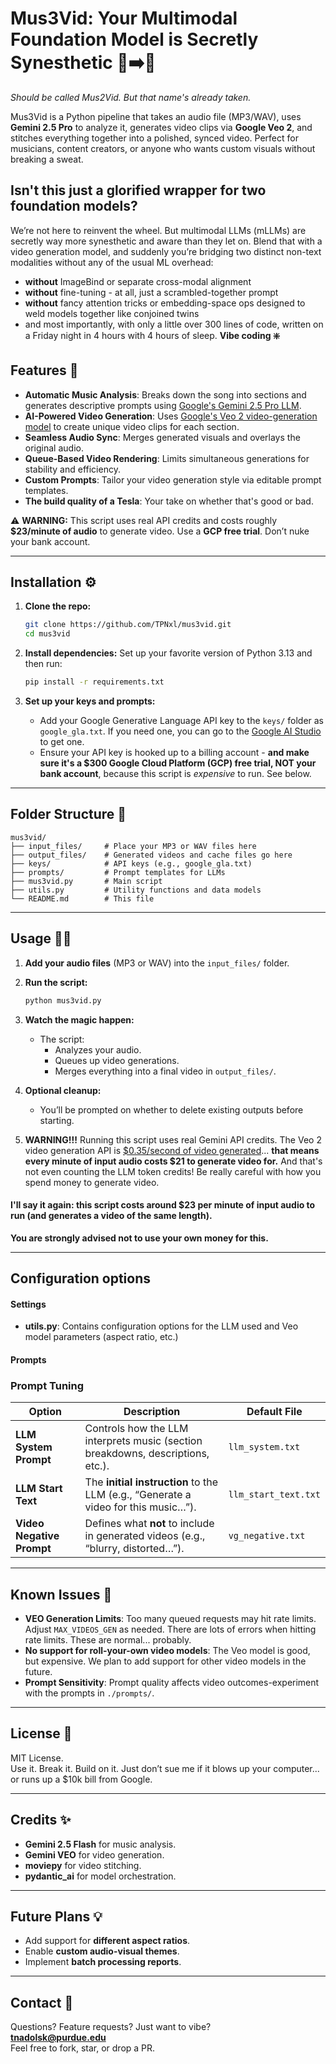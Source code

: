 # Mus3Vid: Your Multimodal Foundation Model is Secretly Synesthetic 🎵➡️🎥  
*Should be called Mus2Vid. But that name's already taken.*

Mus3Vid is a Python pipeline that takes an audio file (MP3/WAV), uses **Gemini 2.5 Pro** to analyze it, generates video clips via **Google Veo 2**, and stitches everything together into a polished, synced video. Perfect for musicians, content creators, or anyone who wants custom visuals without breaking a sweat.

## Isn't this just a glorified wrapper for two foundation models?
We’re not here to reinvent the wheel. But multimodal LLMs (mLLMs) are secretly way more synesthetic and aware than they let on. Blend that with a video generation model, and suddenly you’re bridging two distinct non-text modalities without any of the usual ML overhead:
- **without** ImageBind or separate cross-modal alignment
- **without** fine-tuning - at all, just a scrambled-together prompt
- **without** fancy attention tricks or embedding-space ops designed to weld models together like conjoined twins
- and most importantly, with only a little over 300 lines of code, written on a Friday night in 4 hours with 4 hours of sleep. **Vibe coding :sparkle:**

## Features 🚀
- **Automatic Music Analysis**: Breaks down the song into sections and generates descriptive prompts using [Google's Gemini 2.5 Pro LLM](https://blog.google/technology/google-deepmind/gemini-model-thinking-updates-march-2025).
- **AI-Powered Video Generation**: Uses [Google's Veo 2 video-generation model](https://deepmind.google/technologies/veo/veo-2/) to create unique video clips for each section.
- **Seamless Audio Sync**: Merges generated visuals and overlays the original audio.
- **Queue-Based Video Rendering**: Limits simultaneous generations for stability and efficiency.
- **Custom Prompts**: Tailor your video generation style via editable prompt templates.
- **The build quality of a Tesla**: Your take on whether that's good or bad.

⚠️ **WARNING:** This script uses real API credits and costs roughly **$23/minute of audio** to generate video. Use a **GCP free trial**. Don’t nuke your bank account.

---

## Installation ⚙️

1. **Clone the repo:**
   ```bash
   git clone https://github.com/TPNxl/mus3vid.git
   cd mus3vid
   ```

2. **Install dependencies:**
   Set up your favorite version of Python 3.13 and then run:
   ```bash
   pip install -r requirements.txt
   ```

3. **Set up your keys and prompts:**
   - Add your Google Generative Language API key to the `keys/` folder as `google_gla.txt`. If you need one, you can go to the [Google AI Studio](https://aistudio.google.com/u/1/apikey) to get one.
   - Ensure your API key is hooked up to a billing account - **and make sure it's a $300 Google Cloud Platform (GCP) free trial, NOT your bank account**, because this script is *expensive* to run. See below.

---

## Folder Structure 📁
```
mus3vid/
├── input_files/     # Place your MP3 or WAV files here
├── output_files/    # Generated videos and cache files go here
├── keys/            # API keys (e.g., google_gla.txt)
├── prompts/         # Prompt templates for LLMs
├── mus3vid.py       # Main script
├── utils.py         # Utility functions and data models
└── README.md        # This file
```

---

## Usage 🏃‍♂️

1. **Add your audio files** (MP3 or WAV) into the `input_files/` folder.

2. **Run the script:**
   ```bash
   python mus3vid.py
   ```

3. **Watch the magic happen:**
   - The script:
     - Analyzes your audio.
     - Queues up video generations.
     - Merges everything into a final video in `output_files/`.

4. **Optional cleanup:**
   - You’ll be prompted on whether to delete existing outputs before starting.

5. **WARNING!!!**
   Running this script uses real Gemini API credits. The Veo 2 video generation API is [$0.35/second of video generated](https://ai.google.dev/gemini-api/docs/pricing)... **that means every minute of input audio costs $21 to generate video for.** And that's not even counting the LLM token credits! Be really careful with how you spend money to generate video.

#### I'll say it again: this script costs around $23 per minute of input audio to run (and generates a video of the same length).
**You are strongly advised not to use your own money for this.**

---
## Configuration options

#### Settings
- **utils.py**: Contains configuration options for the LLM used and Veo model parameters (aspect ratio, etc.)
#### Prompts
### Prompt Tuning

| Option                  | Description                                                                        | Default File                 |
|-------------------------|------------------------------------------------------------------------------------|------------------------------|
| **LLM System Prompt**    | Controls how the LLM interprets music (section breakdowns, descriptions, etc.).    | `llm_system.txt`             |
| **LLM Start Text**       | The **initial instruction** to the LLM (e.g., “Generate a video for this music…”). | `llm_start_text.txt`         |
| **Video Negative Prompt**| Defines what **not** to include in generated videos (e.g., “blurry, distorted…”).  | `vg_negative.txt`            |

---

## Known Issues 🐛
- **VEO Generation Limits**: Too many queued requests may hit rate limits. Adjust `MAX_VIDEOS_GEN` as needed. There are lots of errors when hitting rate limits. These are normal... probably.
- **No support for roll-your-own video models**: The Veo model is good, but expensive. We plan to add support for other video models in the future.
- **Prompt Sensitivity**: Prompt quality affects video outcomes-experiment with the prompts in ``./prompts/``.

---

## License 📝
MIT License.  
Use it. Break it. Build on it. Just don’t sue me if it blows up your computer... or runs up a $10k bill from Google.

---

## Credits ✨
- **Gemini 2.5 Flash** for music analysis.
- **Gemini VEO** for video generation.
- **moviepy** for video stitching.
- **pydantic_ai** for model orchestration.

---

## Future Plans 💡
- Add support for **different aspect ratios**.
- Enable **custom audio-visual themes**.
- Implement **batch processing reports**.

---

## Contact 👋
Questions? Feature requests? Just want to vibe?  
**tnadolsk@purdue.edu**  
Feel free to fork, star, or drop a PR.